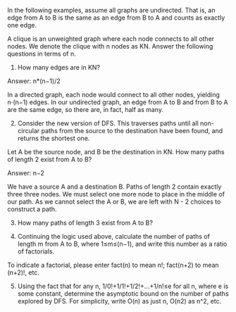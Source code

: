 In the following examples, assume all graphs are undirected. That is, an edge from A to B is the same as an edge from B to A and counts as exactly one edge.

A clique is an unweighted graph where each node connects to all other nodes. We denote the clique with n nodes as KN. Answer the following questions in terms of n.

1. How many edges are in KN?

Answer: n*(n−1)/2

In a directed graph, each node would connect to all other nodes, yielding n⋅(n−1) edges. In our undirected graph, an edge from A to B and from B to A are the same edge, so there are, in fact, half as many.

2. Consider the new version of DFS. This traverses paths until all non-circular paths from the source to the destination have been found, and returns the shortest one.

Let A be the source node, and B be the destination in KN. How many paths of length 2 exist from A to B?

Answer: n−2

We have a source A and a destination B. Paths of length 2 contain exactly three three nodes. We must select one more node to place in the middle of our path. As we cannot select the A or B, we are left with N - 2 choices to construct a path.

3. How many paths of length 3 exist from A to B?

4. Continuing the logic used above, calculate the number of paths of length m from A to B, where 1≤m≤(n−1), and write this number as a ratio of factorials.

To indicate a factorial, please enter fact(n) to mean n!; fact(n+2) to mean (n+2)!, etc.

5. Using the fact that for any n, 1/0!+1/1!+1/2!+...+1/n!≤e for all n, where e is some constant, determine the asymptotic bound on the number of paths explored by DFS. For simplicity, write O(n) as just n, O(n2) as n^2, etc.